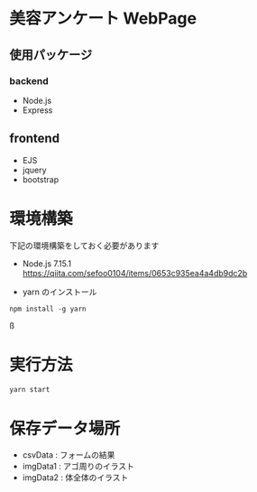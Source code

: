 # 美容アンケート WebPage

## 使用パッケージ

### backend

- Node.js
- Express

## frontend

- EJS
- jquery
- bootstrap

# 環境構築

下記の環境構築をしておく必要があります

- Node.js 7.15.1
  https://qiita.com/sefoo0104/items/0653c935ea4a4db9dc2b

- yarn のインストール

```
npm install -g yarn
```

ß

# 実行方法

```bash
yarn start
```

# 保存データ場所

- csvData : フォームの結果
- imgData1 : アゴ周りのイラスト
- imgData2 : 体全体のイラスト
